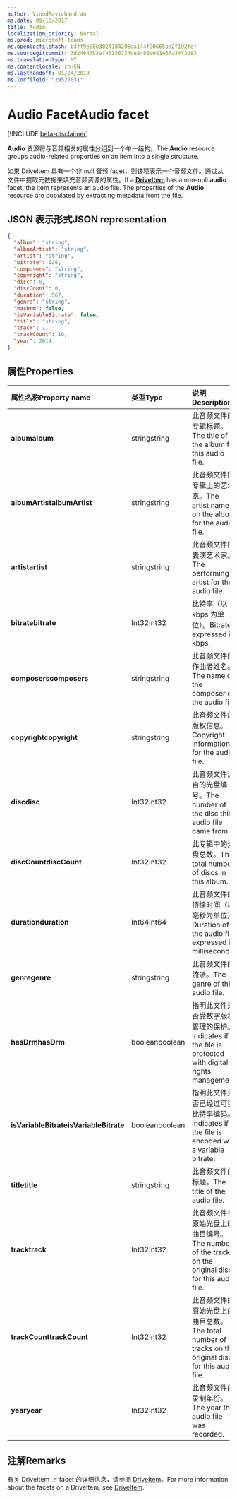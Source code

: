 ```yaml
---
author: VinodRavichandran
ms.date: 09/10/2017
title: Audio
localization_priority: Normal
ms.prod: microsoft-teams
ms.openlocfilehash: b4ff9e98b3024184298da144f90665ba2f192fef
ms.sourcegitcommit: 3d24047b3af46136734de2486b041e67a34f3d83
ms.translationtype: MT
ms.contentlocale: zh-CN
ms.lasthandoff: 01/24/2019
ms.locfileid: "29527031"
---
```

# <a name="audio-facet"></a><span data-ttu-id="6e594-102">Audio Facet</span><span class="sxs-lookup"><span data-stu-id="6e594-102">Audio facet</span></span>

[!INCLUDE [beta-disclaimer](../../includes/beta-disclaimer.md)]

<span data-ttu-id="6e594-103">**Audio** 资源将与音频相关的属性分组到一个单一结构。</span><span class="sxs-lookup"><span data-stu-id="6e594-103">The **Audio** resource groups audio-related properties on an item into a single structure.</span></span>

<span data-ttu-id="6e594-p101">如果 DriveItem 具有一个非 null 音频 facet，则该项表示一个音频文件。通过从文件中提取元数据来填充音频资源的属性。</span><span class="sxs-lookup"><span data-stu-id="6e594-p101">If a [**DriveItem**](driveitem.md) has a non-null **audio** facet, the item represents an audio file. The properties of the **Audio** resource are populated by extracting metadata from the file.</span></span> 

## <a name="json-representation"></a><span data-ttu-id="6e594-106">JSON 表示形式</span><span class="sxs-lookup"><span data-stu-id="6e594-106">JSON representation</span></span>

<!-- { "blockType": "resource", "@odata.type": "microsoft.graph.audio" } -->
```json
{
  "album": "string",
  "albumArtist": "string",
  "artist": "string",
  "bitrate": 128,
  "composers": "string",
  "copyright": "string",
  "disc": 0,
  "discCount": 0,
  "duration": 567,
  "genre": "string",
  "hasDrm": false,
  "isVariableBitrate": false,
  "title": "string",
  "track": 1,
  "trackCount": 16,
  "year": 2014
}
```

## <a name="properties"></a><span data-ttu-id="6e594-107">属性</span><span class="sxs-lookup"><span data-stu-id="6e594-107">Properties</span></span>

| <span data-ttu-id="6e594-108">属性名称</span><span class="sxs-lookup"><span data-stu-id="6e594-108">Property name</span></span>         | <span data-ttu-id="6e594-109">类型</span><span class="sxs-lookup"><span data-stu-id="6e594-109">Type</span></span>    | <span data-ttu-id="6e594-110">说明</span><span class="sxs-lookup"><span data-stu-id="6e594-110">Description</span></span>                                                          |
|:----------------------|:--------|:---------------------------------------------------------------------|
| <span data-ttu-id="6e594-111">**album**</span><span class="sxs-lookup"><span data-stu-id="6e594-111">**album**</span></span>             | <span data-ttu-id="6e594-112">string</span><span class="sxs-lookup"><span data-stu-id="6e594-112">string</span></span>  | <span data-ttu-id="6e594-113">此音频文件的专辑标题。</span><span class="sxs-lookup"><span data-stu-id="6e594-113">The title of the album for this audio file.</span></span>                          |
| <span data-ttu-id="6e594-114">**albumArtist**</span><span class="sxs-lookup"><span data-stu-id="6e594-114">**albumArtist**</span></span>       | <span data-ttu-id="6e594-115">string</span><span class="sxs-lookup"><span data-stu-id="6e594-115">string</span></span>  | <span data-ttu-id="6e594-116">此音频文件的专辑上的艺术家。</span><span class="sxs-lookup"><span data-stu-id="6e594-116">The artist named on the album for the audio file.</span></span>                    |
| <span data-ttu-id="6e594-117">**artist**</span><span class="sxs-lookup"><span data-stu-id="6e594-117">**artist**</span></span>            | <span data-ttu-id="6e594-118">string</span><span class="sxs-lookup"><span data-stu-id="6e594-118">string</span></span>  | <span data-ttu-id="6e594-119">此音频文件的表演艺术家。</span><span class="sxs-lookup"><span data-stu-id="6e594-119">The performing artist for the audio file.</span></span>                            |
| <span data-ttu-id="6e594-120">**bitrate**</span><span class="sxs-lookup"><span data-stu-id="6e594-120">**bitrate**</span></span>           | <span data-ttu-id="6e594-121">Int32</span><span class="sxs-lookup"><span data-stu-id="6e594-121">Int32</span></span>   | <span data-ttu-id="6e594-122">比特率（以 kbps 为单位）。</span><span class="sxs-lookup"><span data-stu-id="6e594-122">Bitrate expressed in kbps.</span></span>                                           |
| <span data-ttu-id="6e594-123">**composers**</span><span class="sxs-lookup"><span data-stu-id="6e594-123">**composers**</span></span>         | <span data-ttu-id="6e594-124">string</span><span class="sxs-lookup"><span data-stu-id="6e594-124">string</span></span>  | <span data-ttu-id="6e594-125">此音频文件的作曲者姓名。</span><span class="sxs-lookup"><span data-stu-id="6e594-125">The name of the composer of the audio file.</span></span>                          |
| <span data-ttu-id="6e594-126">**copyright**</span><span class="sxs-lookup"><span data-stu-id="6e594-126">**copyright**</span></span>         | <span data-ttu-id="6e594-127">string</span><span class="sxs-lookup"><span data-stu-id="6e594-127">string</span></span>  | <span data-ttu-id="6e594-128">此音频文件的版权信息。</span><span class="sxs-lookup"><span data-stu-id="6e594-128">Copyright information for the audio file.</span></span>                            |
| <span data-ttu-id="6e594-129">**disc**</span><span class="sxs-lookup"><span data-stu-id="6e594-129">**disc**</span></span>              | <span data-ttu-id="6e594-130">Int32</span><span class="sxs-lookup"><span data-stu-id="6e594-130">Int32</span></span>   | <span data-ttu-id="6e594-131">此音频文件源自的光盘编号。</span><span class="sxs-lookup"><span data-stu-id="6e594-131">The number of the disc this audio file came from.</span></span>                    |
| <span data-ttu-id="6e594-132">**discCount**</span><span class="sxs-lookup"><span data-stu-id="6e594-132">**discCount**</span></span>         | <span data-ttu-id="6e594-133">Int32</span><span class="sxs-lookup"><span data-stu-id="6e594-133">Int32</span></span>   | <span data-ttu-id="6e594-134">此专辑中的光盘总数。</span><span class="sxs-lookup"><span data-stu-id="6e594-134">The total number of discs in this album.</span></span>                             |
| <span data-ttu-id="6e594-135">**duration**</span><span class="sxs-lookup"><span data-stu-id="6e594-135">**duration**</span></span>          | <span data-ttu-id="6e594-136">Int64</span><span class="sxs-lookup"><span data-stu-id="6e594-136">Int64</span></span>   | <span data-ttu-id="6e594-137">此音频文件的持续时间（以毫秒为单位）</span><span class="sxs-lookup"><span data-stu-id="6e594-137">Duration of the audio file, expressed in milliseconds</span></span>                |
| <span data-ttu-id="6e594-138">**genre**</span><span class="sxs-lookup"><span data-stu-id="6e594-138">**genre**</span></span>             | <span data-ttu-id="6e594-139">string</span><span class="sxs-lookup"><span data-stu-id="6e594-139">string</span></span>  | <span data-ttu-id="6e594-140">此音频文件的流派。</span><span class="sxs-lookup"><span data-stu-id="6e594-140">The genre of this audio file.</span></span>                                        |
| <span data-ttu-id="6e594-141">**hasDrm**</span><span class="sxs-lookup"><span data-stu-id="6e594-141">**hasDrm**</span></span>            | <span data-ttu-id="6e594-142">boolean</span><span class="sxs-lookup"><span data-stu-id="6e594-142">boolean</span></span> | <span data-ttu-id="6e594-143">指明此文件是否受数字版权管理的保护。</span><span class="sxs-lookup"><span data-stu-id="6e594-143">Indicates if the file is protected with digital rights management.</span></span>   |
| <span data-ttu-id="6e594-144">**isVariableBitrate**</span><span class="sxs-lookup"><span data-stu-id="6e594-144">**isVariableBitrate**</span></span> | <span data-ttu-id="6e594-145">boolean</span><span class="sxs-lookup"><span data-stu-id="6e594-145">boolean</span></span> | <span data-ttu-id="6e594-146">指明此文件是否已经过可变比特率编码。</span><span class="sxs-lookup"><span data-stu-id="6e594-146">Indicates if the file is encoded with a variable bitrate.</span></span>            |
| <span data-ttu-id="6e594-147">**title**</span><span class="sxs-lookup"><span data-stu-id="6e594-147">**title**</span></span>             | <span data-ttu-id="6e594-148">string</span><span class="sxs-lookup"><span data-stu-id="6e594-148">string</span></span>  | <span data-ttu-id="6e594-149">此音频文件的标题。</span><span class="sxs-lookup"><span data-stu-id="6e594-149">The title of the audio file.</span></span>                                         |
| <span data-ttu-id="6e594-150">**track**</span><span class="sxs-lookup"><span data-stu-id="6e594-150">**track**</span></span>             | <span data-ttu-id="6e594-151">Int32</span><span class="sxs-lookup"><span data-stu-id="6e594-151">Int32</span></span>   | <span data-ttu-id="6e594-152">此音频文件在原始光盘上的曲目编号。</span><span class="sxs-lookup"><span data-stu-id="6e594-152">The number of the track on the original disc for this audio file.</span></span>    |
| <span data-ttu-id="6e594-153">**trackCount**</span><span class="sxs-lookup"><span data-stu-id="6e594-153">**trackCount**</span></span>        | <span data-ttu-id="6e594-154">Int32</span><span class="sxs-lookup"><span data-stu-id="6e594-154">Int32</span></span>   | <span data-ttu-id="6e594-155">此音频文件的原始光盘上的曲目总数。</span><span class="sxs-lookup"><span data-stu-id="6e594-155">The total number of tracks on the original disc for this audio file.</span></span> |
| <span data-ttu-id="6e594-156">**year**</span><span class="sxs-lookup"><span data-stu-id="6e594-156">**year**</span></span>              | <span data-ttu-id="6e594-157">Int32</span><span class="sxs-lookup"><span data-stu-id="6e594-157">Int32</span></span>   | <span data-ttu-id="6e594-158">此音频文件的录制年份。</span><span class="sxs-lookup"><span data-stu-id="6e594-158">The year the audio file was recorded.</span></span>                                |

[item-resource]: ../resources/driveitem.md

## <a name="remarks"></a><span data-ttu-id="6e594-159">注解</span><span class="sxs-lookup"><span data-stu-id="6e594-159">Remarks</span></span>

<span data-ttu-id="6e594-160">有关 DriveItem 上 facet 的详细信息，请参阅 [DriveItem](driveitem.md)。</span><span class="sxs-lookup"><span data-stu-id="6e594-160">For more information about the facets on a DriveItem, see [DriveItem](driveitem.md).</span></span>

<!--
{
  "type": "#page.annotation",
  "description": "The audio facet provides information about music or audio metadata.",
  "keywords": "music,audio,metadata,onedrive",
  "section": "documentation",
  "tocPath": "Facets/Audio",
  "suppressions": [
    "Error: /api-reference/beta/resources/audio.md:\r\n      Exception processing links.\r\n    System.ArgumentException: Link Definition was null. Link text: !INCLUDE [beta-disclaimer](../../includes/beta-disclaimer.md)\r\n      at ApiDoctor.Validation.DocFile.get_LinkDestinations()\r\n      at ApiDoctor.Validation.DocSet.ValidateLinks(Boolean includeWarnings, String[] relativePathForFiles, IssueLogger issues, Boolean requireFilenameCaseMatch, Boolean printOrphanedFiles)"
  ]
}
-->
